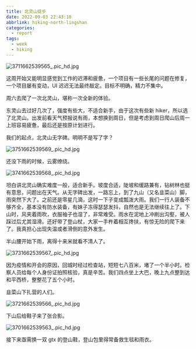 ```yaml
---
title: 北灵山徒步
date: 2022-09-03 22:43:10
abbrlink: hiking-north-lingshan
categories:
  - report
tags:
  - week
  - hiking
---
```


![3711662539565_.pic_hd.jpg](https://p9-juejin.byteimg.com/tos-cn-i-k3u1fbpfcp/36d4dd15c3c5418f80f892a3724f60ae~tplv-k3u1fbpfcp-watermark.image?)

这周开始又能明显感觉到工作的迟滞和疲惫，一个项目有一些长尾的问题在修复，一个项目屡有变动，UI 迟迟无法最终敲定。目标不明确，精力不集中。

周六去爬了一次北灵山，堪称一次全新的体验。

东灵山去过好几次了，强度有些大，不适合新手，由于这次有些新 hiker，所以选了北灵山。出发前看天气预报说有雨，本想换到周日，但是考虑到周日爬山后周一上班容易疲惫，最后还是按原计划进行。

我们的起点，北灵山无字碑。明明不是写了字？

![3751662539569_.pic_hd.jpg](https://p9-juejin.byteimg.com/tos-cn-i-k3u1fbpfcp/8a9550279a3348ef9f6677b041bcaceb~tplv-k3u1fbpfcp-watermark.image?)

还没下雨的时候，云雾缭绕。

![3741662539568_.pic_hd.jpg](https://p6-juejin.byteimg.com/tos-cn-i-k3u1fbpfcp/0b0ef37e467948a38cd07b942463f851~tplv-k3u1fbpfcp-watermark.image?)

坦白讲北灵山确实难度一般，适合新手。坡度合适，陡坡和缓路兼有，钻树林也挺有意思，问题出在天气。从无字碑出发，一路忘上，到了九山（又名韭菜山）脚，雨突然下大了。之前还是零星几滴，这时一下子变成瓢泼大雨。我们一行人装备不够齐全，基本没有防水装备，有妹子冻得瑟瑟发抖，自然也是无法继续往上了。下山时，风夹着雨吹，衣服袖子也湿了，非常难受。雨水在泥地上冲刷出沟壑，被人踩过后尤其湿滑。还好带了登山杖，大家一手杵着相互搀扶，有惊无险的爬下来了。我真担心出现失温或者滑倒的意外发生。

半山腰开始下雨，离得十来米就看不清人了。

![3731662539567_.pic_hd.jpg](https://p3-juejin.byteimg.com/tos-cn-i-k3u1fbpfcp/ac20c2e01f8940c694de40fc827532ac~tplv-k3u1fbpfcp-watermark.image?)

因为疫情和开会的原因，回城时经过检查站，短短七八百米，堵了一个半小时。检察人员给每个人身份证拍照核验，真是辛苦。我们四点坐上大巴，晚上九点整到达和平西桥，整整花了五个小时。

韭菜山下扎营的人们。

![3721662539566_.pic_hd.jpg](https://p6-juejin.byteimg.com/tos-cn-i-k3u1fbpfcp/87515812626b4cdb88a0d53ecae3be39~tplv-k3u1fbpfcp-watermark.image?)

下山后给鞋子来了张合影。

![3701662539563_.pic_hd.jpg](https://p3-juejin.byteimg.com/tos-cn-i-k3u1fbpfcp/da3eda8a9afc414e8b8af016ceb48be6~tplv-k3u1fbpfcp-watermark.image?)

接下来亟需换一双 gtx 的登山鞋，登山包里得常备救生毯和雨衣。
